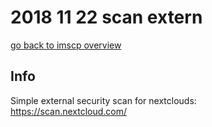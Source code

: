 # 2018 11 22 scan extern

[go back to imscp overview](../doc/nextcloud.md)


## Info
Simple external security scan for nextclouds: \
https://scan.nextcloud.com/
